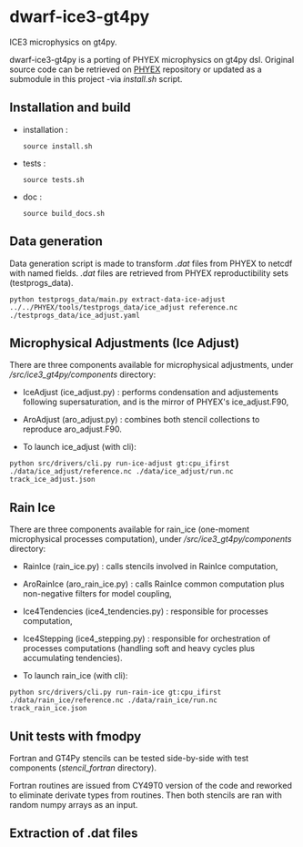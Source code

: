 # dwarf-ice3-gt4py

ICE3 microphysics on gt4py.

dwarf-ice3-gt4py is a porting of PHYEX microphysics on gt4py dsl. Original source code can be retrieved on [PHYEX](https://github.com/UMR-CNRM/PHYEX) repository or updated as a submodule in this project -via _install.sh_ script.

## Installation and build

- installation :
    ```
    source install.sh
    ```

- tests :
    ```
    source tests.sh
    ```

- doc :
    ```
    source build_docs.sh
    ```

## Data generation

Data generation script is made to transform _.dat_ files from PHYEX to netcdf with named fields. _.dat_ files are retrieved from PHYEX reproductibility sets (testprogs_data).

```
python testprogs_data/main.py extract-data-ice-adjust ../../PHYEX/tools/testprogs_data/ice_adjust reference.nc ./testprogs_data/ice_adjust.yaml
```

## Microphysical Adjustments (Ice Adjust)

There are three components available for microphysical adjustments, under _/src/ice3_gt4py/components_ directory:
- IceAdjust (ice_adjust.py) : performs condensation and adjustements following supersaturation, and is the mirror of PHYEX's ice_adjust.F90,
- AroAdjust (aro_adjust.py) : combines both stencil collections to reproduce aro_adjust.F90.


- To launch ice_adjust (with cli):
```
python src/drivers/cli.py run-ice-adjust gt:cpu_ifirst ./data/ice_adjust/reference.nc ./data/ice_adjust/run.nc track_ice_adjust.json
```


## Rain Ice

There are three components available for rain_ice (one-moment microphysical processes computation), under _/src/ice3_gt4py/components_ directory:
- RainIce (rain_ice.py) : calls stencils involved in RainIce computation,
- AroRainIce (aro_rain_ice.py) : calls RainIce common computation plus non-negative filters for model coupling,
- Ice4Tendencies (ice4_tendencies.py) : responsible for processes computation,
- Ice4Stepping (ice4_stepping.py) : responsible for orchestration of processes computations (handling soft and heavy cycles plus accumulating tendencies).

- To launch rain_ice (with cli):
```
python src/drivers/cli.py run-rain-ice gt:cpu_ifirst ./data/rain_ice/reference.nc ./data/rain_ice/run.nc track_rain_ice.json
```

## Unit tests with fmodpy

Fortran and GT4Py stencils can be tested side-by-side with test components (_stencil_fortran_ directory).

Fortran routines are issued from CY49T0 version of the code and reworked to eliminate
derivate types from routines. Then both stencils are ran with random numpy arrays
as an input.

## Extraction of .dat files
